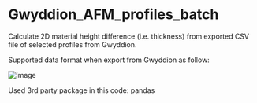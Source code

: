 # Gwyddion_AFM_profiles_batch
Calculate 2D material height difference (i.e. thickness) from exported CSV file of selected profiles from Gwyddion.

Supported data format when export from Gwyddion as follow:

![image](https://user-images.githubusercontent.com/66976281/110798594-3c086d80-8272-11eb-941c-412dec550041.png)



Used 3rd party package in this code:
pandas
